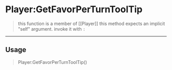 # Player:GetFavorPerTurnToolTip
> this function is a member of [[Player]]
> this method expects an implicit "self" argument. invoke it with `:`
-----
## Usage
> Player:GetFavorPerTurnToolTip()
